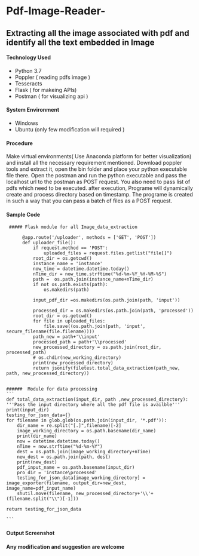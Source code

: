 # Pdf-Image-Reader-
## Extracting all the image associated with pdf and identify all the text embedded in Image 

#### Technology Used 
* Python 3.7
* Poppler ( reading pdfs image ) 
* Tesseracts
* Flask ( for makeing APIs)
* Postman ( for visualizing api ) 


#### System Environment 
 * Windows
 * Ubuntu (only few modification will required ) 
 
#### Procedure 

Make virtual environments( Use Anaconda platform for better visualization) and install all the necessary requirement mentioned.
Download poppler tools and extract it, open the bin folder and place your python executable file there. Open the postman and run the python executable and pass the localhost url to the postman as POST request. You also need to pass list of pdfs which need to be executed.
after execution, Programe will dynamically create and process directory based on timestamp. The programe is created in such a way that you can pass a batch of files as a POST request.


#### Sample Code 
     ##### Flask module for all Image_data_extraction 
     
  ```  
        @app.route('/uploader', methods = ['GET', 'POST'])
        def uploader_file():
            if request.method == 'POST':
                uploaded_files = request.files.getlist("file[]")
            root_dir = os.getcwd()
            instance_name = 'instance'
            now_time = datetime.datetime.today()
            nTime_dir = now_time.strftime("%d-%m-%Y_%H-%M-%S")
            path =  os.path.join(instance_name+nTime_dir)
            if not os.path.exists(path):
                os.makedirs(path)

            input_pdf_dir =os.makedirs(os.path.join(path, 'input'))

            processed_dir = os.makedirs(os.path.join(path, 'processed'))
            root_dir = os.getcwd()
            for file in uploaded_files:
                file.save((os.path.join(path, 'input', secure_filename(file.filename))))
            path_new = path+'\\input'
            processed_path = path+'\\processed'
            new_processed_directory = os.path.join(root_dir, processed_path)
            # os.chdir(new_working_directory)
            print(new_processed_directory)
            return jsonify(filetest.total_data_extraction(path_new, path, new_processed_directory))
    
 ```

    ######  Module for data processing 
    ```
    def total_data_extraction(input_dir, path ,new_processed_directory):
    '''Pass the input directory where all the pdf file is availble'''
    print(input_dir)
    testing_for_json_data={}
    for filename in glob.glob(os.path.join(input_dir, '*.pdf')):
        dir_name = re.split("[.]",filename)[-2]
        image_working_directory = os.path.basename(dir_name)
        print(dir_name)
        now = datetime.datetime.today()
        nTime = now.strftime("%d-%m-%Y")
        dest = os.path.join(image_working_directory+nTime)
        new_dest = os.path.join(path, dest)
        print(new_dest)
        pdf_input_name = os.path.basename(input_dir)
        pro_dir = 'instance\processed'
        testing_for_json_data[image_working_directory] = image_exporter(filename, output_dir=new_dest, image_name=pdf_input_name)
        shutil.move(filename, new_processed_directory+'\\'+(filename.split("\\")[-1]))

    return testing_for_json_data
    
    ```
    
#### Output Screenshot 

#### Any modification and suggestion are welcome 


